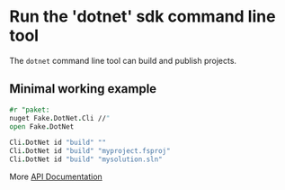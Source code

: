 # Run the 'dotnet' sdk command line tool

The `dotnet` command line tool can build and publish projects.

## Minimal working example

```fsharp
#r "paket:
nuget Fake.DotNet.Cli //"
open Fake.DotNet

Cli.DotNet id "build" ""
Cli.DotNet id "build" "myproject.fsproj"
Cli.DotNet id "build" "mysolution.sln"
```

More [API Documentation](apidocs/fake-dotnet-cli.html)

